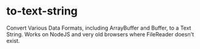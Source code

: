 # to-text-string
Convert Various Data Formats, including ArrayBuffer and Buffer, to a Text String.  Works on NodeJS  and very old browsers where FileReader doesn't exist.
